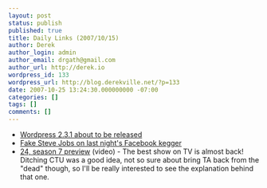 ```yaml
---
layout: post
status: publish
published: true
title: Daily Links (2007/10/15)
author: Derek
author_login: admin
author_email: drgath@gmail.com
author_url: http://derek.io
wordpress_id: 133
wordpress_url: http://blog.derekville.net/?p=133
date: 2007-10-25 13:24:30.000000000 -07:00
categories: []
tags: []
comments: []
---
```

<ul> <li><a href="http://wordpress.org/development/2007/10/wordpress-231-release-candidate-1/" target="_blank">Wordpress 2.3.1 about to be released</a></li> <li><a href="http://fakesteve.blogspot.com/2007/10/duuuude-fifteen-billion-fifteen-billion_25.html" target="_blank">Fake Steve Jobs on last night's Facebook kegger</a></li> <li><a href="http://videos.24fans.net/uk_trailer/" target="_blank">24, season 7 preview</a> (video) - The best show on TV is almost back!&nbsp; Ditching CTU was a good idea, not so sure about bring TA back from the "dead" though, so I'll be really interested to see the explanation behind that one.</li></ul>
